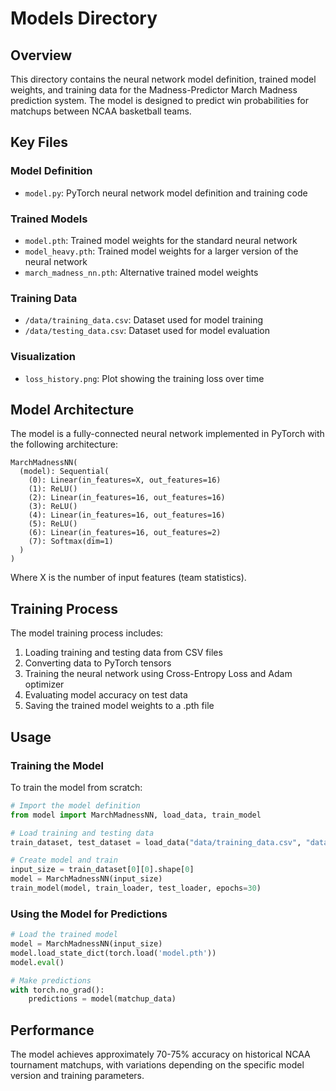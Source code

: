 # Models Directory

## Overview
This directory contains the neural network model definition, trained model weights, and training data for the Madness-Predictor March Madness prediction system. The model is designed to predict win probabilities for matchups between NCAA basketball teams.

## Key Files

### Model Definition
- `model.py`: PyTorch neural network model definition and training code

### Trained Models
- `model.pth`: Trained model weights for the standard neural network
- `model_heavy.pth`: Trained model weights for a larger version of the neural network
- `march_madness_nn.pth`: Alternative trained model weights

### Training Data
- `/data/training_data.csv`: Dataset used for model training
- `/data/testing_data.csv`: Dataset used for model evaluation

### Visualization
- `loss_history.png`: Plot showing the training loss over time

## Model Architecture
The model is a fully-connected neural network implemented in PyTorch with the following architecture:

```
MarchMadnessNN(
  (model): Sequential(
    (0): Linear(in_features=X, out_features=16)
    (1): ReLU()
    (2): Linear(in_features=16, out_features=16)
    (3): ReLU()
    (4): Linear(in_features=16, out_features=16)
    (5): ReLU()
    (6): Linear(in_features=16, out_features=2)
    (7): Softmax(dim=1)
  )
)
```

Where X is the number of input features (team statistics).

## Training Process

The model training process includes:
1. Loading training and testing data from CSV files
2. Converting data to PyTorch tensors
3. Training the neural network using Cross-Entropy Loss and Adam optimizer
4. Evaluating model accuracy on test data
5. Saving the trained model weights to a .pth file

## Usage

### Training the Model
To train the model from scratch:

```python
# Import the model definition
from model import MarchMadnessNN, load_data, train_model

# Load training and testing data
train_dataset, test_dataset = load_data("data/training_data.csv", "data/testing_data.csv")

# Create model and train
input_size = train_dataset[0][0].shape[0]
model = MarchMadnessNN(input_size)
train_model(model, train_loader, test_loader, epochs=30)
```

### Using the Model for Predictions

```python
# Load the trained model
model = MarchMadnessNN(input_size)
model.load_state_dict(torch.load('model.pth'))
model.eval()

# Make predictions
with torch.no_grad():
    predictions = model(matchup_data)
```

## Performance
The model achieves approximately 70-75% accuracy on historical NCAA tournament matchups, with variations depending on the specific model version and training parameters.
